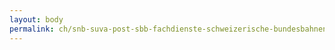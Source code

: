 ```yaml
---
layout: body
permalink: ch/snb-suva-post-sbb-fachdienste-schweizerische-bundesbahnen-konzernleitung-konzernentwicklung/
---
```


